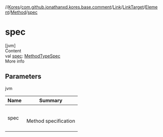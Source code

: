 //[Kores](../../../../../index.md)/[com.github.jonathanxd.kores.base.comment](../../../../index.md)/[Link](../../../index.md)/[LinkTarget](../../index.md)/[Element](../index.md)/[Method](index.md)/[spec](spec.md)



# spec  
[jvm]  
Content  
val [spec](spec.md): [MethodTypeSpec](../../../../../com.github.jonathanxd.kores.common/-method-type-spec/index.md)  
More info  


## Parameters  
  
jvm  
  
|  Name|  Summary| 
|---|---|
| <a name="com.github.jonathanxd.kores.base.comment/Link.LinkTarget.Element.Method/spec/#/PointingToDeclaration/"></a>spec| <a name="com.github.jonathanxd.kores.base.comment/Link.LinkTarget.Element.Method/spec/#/PointingToDeclaration/"></a><br><br>Method specification<br><br>
  
  



